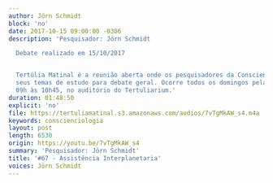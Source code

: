 ```yaml
---
author: Jörn Schmidt
block: 'no'
date: 2017-10-15 09:00:00 -0306
description: 'Pesquisador: Jörn Schmidt

  Debate realizado em 15/10/2017


  Tertúlia Matinal é a reunião aberta onde os pesquisadores da Conscienciologia apresentam
  seus temas de estudo para debate geral. Ocorre todos os domingos pela manhã, das
  09h às 10h45, no auditório do Tertuliarium.'
duration: 01:48:50
explicit: 'no'
file: https://tertuliamatinal.s3.amazonaws.com/audios/7vTgMkAW_s4.m4a
keywords: conscienciologia
layout: post
length: 6530
origin: https://youtu.be/7vTgMkAW_s4
summary: 'Pesquisador: Jörn Schmidt'
title: '#67 - Assistência Interplanetaria'
voices: Jörn Schmidt
---
```

